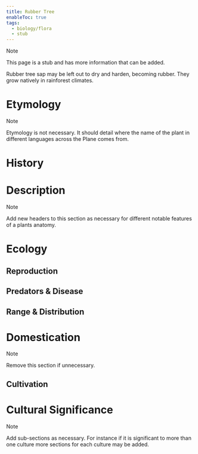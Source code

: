 ```yaml
---
title: Rubber Tree
enableToc: true
tags:
  - biology/flora
  - stub
---
```


> [!note]
> This page is a stub and has more information that can be added.

Rubber tree sap may be left out to dry and harden, becoming rubber. They grow natively in rainforest climates.
# Etymology

> [!note]
> Etymology is not necessary. It should detail where the name of the plant in different languages across the Plane comes from.


# History

# Description

> [!note]
> Add new headers to this section as necessary for different notable features of a plants anatomy.


# Ecology
## Reproduction

## Predators & Disease

## Range & Distribution

# Domestication

> [!note]
> Remove this section if unnecessary.


## Cultivation

# Cultural Significance 

> [!note]
> Add sub-sections as necessary. For instance if it is significant to more than one culture more sections for each culture may be added.

